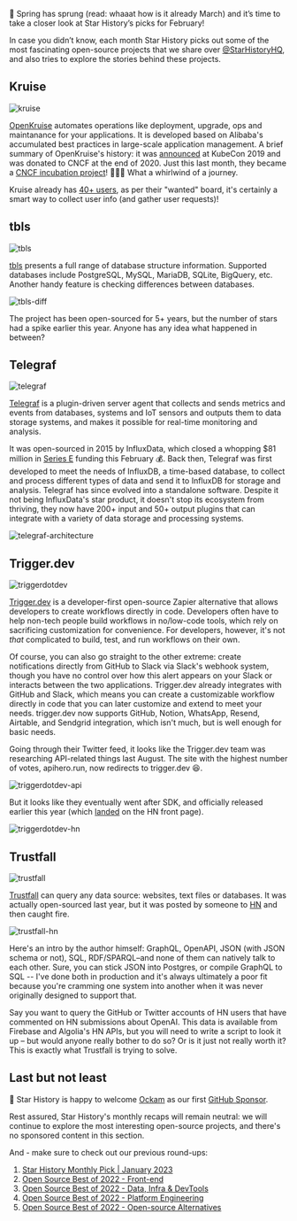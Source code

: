 🌸 Spring has sprung (read: whaaat how is it already March) and it’s time to take a closer look at Star History’s picks for February!

In case you didn’t know, each month Star History picks out some of the most fascinating open-source projects that we share over [@StarHistoryHQ](https://twitter.com/StarHistoryHQ), and also tries to explore the stories behind these projects.

## Kruise

![kruise](/assets/blog/star-history-monthly-pick-202302/kruise.webp)

[OpenKruise](https://github.com/openkruise/kruise) automates operations like deployment, upgrade, ops and maintanance for your applications. It is developed based on Alibaba's accumulated best practices in large-scale application management. A brief summary of OpenKruise's history: it was [announced](https://www.alibabacloud.com/blog/595071) at KubeCon 2019 and was donated to CNCF at the end of 2020. Just this last month, they became a [CNCF incubation project](https://www.cncf.io/blog/2023/03/02/openkruise-becomes-a-cncf-incubating-project/)! 🎉🎉🎉 What a whirlwind of a journey.

Kruise already has [40+ users](https://github.com/openkruise/kruise/issues/289), as per their "wanted" board, it's certainly a smart way to collect user info (and gather user requests)!

## tbls

![tbls](/assets/blog/star-history-monthly-pick-202302/tbls.webp)

[tbls](https://github.com/k1LoW/tbls) presents a full range of database structure information. Supported databases include PostgreSQL, MySQL, MariaDB, SQLite, BigQuery, etc. Another handy feature is checking differences between databases.

![tbls-diff](/assets/blog/star-history-monthly-pick-202302/tbls-diff.webp)

The project has been open-sourced for 5+ years, but the number of stars had a spike earlier this year. Anyone has any idea what happened in between?

## Telegraf

![telegraf](/assets/blog/star-history-monthly-pick-202302/telegraf.webp)

[Telegraf](https://github.com/influxdata/telegraf) is a plugin-driven server agent that collects and sends metrics and events from databases, systems and IoT sensors and outputs them to data storage systems, and makes it possible for real-time monitoring and analysis.

It was open-sourced in 2015 by InfluxData, which closed a whopping $81 million in [Series E](https://www.influxdata.com/blog/influxdata-closes-series-e-round-and-raises-81-million/) funding this February 💰. Back then, Telegraf was first developed to meet the needs of InfluxDB, a time-based database, to collect and process different types of data and send it to InfluxDB for storage and analysis. Telegraf has since evolved into a standalone software. Despite it not being InfluxData's star product, it doesn't stop its ecosystem from thriving, they now have 200+ input and 50+ output plugins that can integrate with a variety of data storage and processing systems.

![telegraf-architecture](/assets/blog/star-history-monthly-pick-202302/telegraf-architecture.webp)

## Trigger.dev

![triggerdotdev](/assets/blog/star-history-monthly-pick-202302/triggerdotdev.webp)

[Trigger.dev](https://github.com/triggerdotdev/trigger.dev) is a developer-first open-source Zapier alternative that allows developers to create workflows directly in code. Developers often have to help non-tech people build workflows in no/low-code tools, which rely on sacrificing customization for convenience. For developers, however, it's not _that_ complicated to build, test, and run workflows on their own.

Of course, you can also go straight to the other extreme: create notifications directly from GitHub to Slack via Slack's webhook system, though you have no control over how this alert appears on your Slack or interacts between the two applications. Trigger.dev already integrates with GitHub and Slack, which means you can create a customizable workflow directly in code that you can later customize and extend to meet your needs. trigger.dev now supports GitHub, Notion, WhatsApp, Resend, Airtable, and Sendgrid integration, which isn't much, but is well enough for basic needs.

Going through their Twitter feed, it looks like the Trigger.dev team was researching API-related things last August. The site with the highest number of votes, apihero.run, now redirects to trigger.dev 😆.

![triggerdotdev-api](/assets/blog/star-history-monthly-pick-202302/triggerdotdev-api.webp)

But it looks like they eventually went after SDK, and officially released earlier this year (which [landed](https://news.ycombinator.com/item?id=34610686) on the HN front page).

![triggerdotdev-hn](/assets/blog/star-history-monthly-pick-202302/triggerdotdev-hn.webp)

## Trustfall

![trustfall](/assets/blog/star-history-monthly-pick-202302/trustfall.webp)

[Trustfall](https://github.com/obi1kenobi/trustfall) can query any data source: websites, text files or databases. It was actually open-sourced last year, but it was posted by someone to [HN](https://news.ycombinator.com/item?id=34705246) and then caught fire.

![trustfall-hn](/assets/blog/star-history-monthly-pick-202302/trustfall-hn.webp)

Here's an intro by the author himself: GraphQL, OpenAPI, JSON (with JSON schema or not), SQL, RDF/SPARQL–and none of them can natively talk to each other. Sure, you can stick JSON into Postgres, or compile GraphQL to SQL -- I've done both in production and it's always ultimately a poor fit because you're cramming one system into another when it was never originally designed to support that.

Say you want to query the GitHub or Twitter accounts of HN users that have commented on HN submissions about OpenAI. This data is available from Firebase and Algolia's HN APIs, but you will need to write a script to look it up – but would anyone really bother to do so? Or is it just not really worth it? This is exactly what Trustfall is trying to solve.

## Last but not least

🍾 Star History is happy to welcome [Ockam](/blog/ockam) as our first [GitHub Sponsor](https://github.com/sponsors/star-history).

Rest assured, Star History's monthly recaps will remain neutral: we will continue to explore the most interesting open-source projects, and there's no sponsored content in this section.

And - make sure to check out our previous round-ups:

1. [Star History Monthly Pick | January 2023](/blog/star-history-monthly-pick-202301)
2. [Open Source Best of 2022 - Front-end](/blog/star-history-yearly-pick-2022-frontend)
3. [Open Source Best of 2022 - Data, Infra & DevTools](/blog/star-history-yearly-pick-2022-data-infra-devtools)
4. [Open Source Best of 2022 - Platform Engineering](/blog/star-history-open-source-2022-platform-engineering)
5. [Open Source Best of 2022 - Open-source Alternatives](/blog/star-history-open-source-2022-open-source-alternatives)
